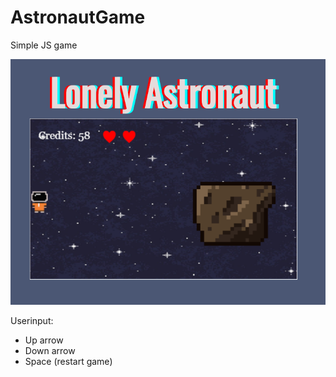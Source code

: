 # AstronautGame
Simple JS game

![](screenshots/screenshot2.PNG)

Userinput:
- Up arrow
- Down arrow
- Space (restart game)
